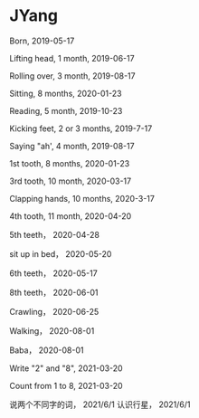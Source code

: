 # JYang

Born, 2019-05-17

Lifting head, 1 month, 2019-06-17

Rolling over, 3 month, 2019-08-17

Sitting, 8 months, 2020-01-23

Reading, 5 month, 2019-10-23

Kicking feet, 2 or 3 months, 2019-7-17

Saying "ah', 4 month, 2019-08-17

1st tooth, 8 months, 2020-01-23

3rd tooth, 10 month, 2020-03-17

Clapping hands, 10 months, 2020-3-17

4th tooth, 11 month,  2020-04-20

5th teeth， 2020-04-28

sit up in bed， 2020-05-20

6th teeth， 2020-05-17

8th teeth， 2020-06-01

Crawling， 2020-06-25

Walking， 2020-08-01

Baba， 2020-08-01


Write "2" and "8", 2021-03-20

Count from 1 to 8, 2021-03-20

说两个不同字的词， 2021/6/1
认识行星， 2021/6/1

